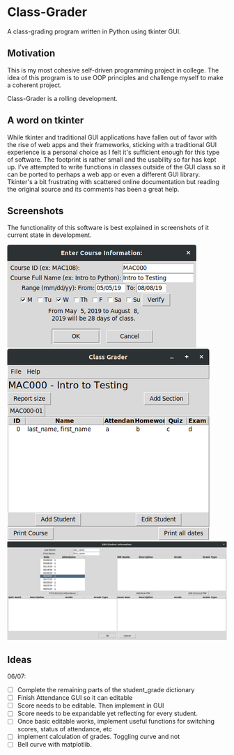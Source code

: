 # Class-Grader

A class-grading program written in Python using tkinter GUI.

## Motivation

This is my most cohesive self-driven programming project in college. The idea of this program is to use OOP principles and challenge myself to make a coherent project.

Class-Grader is a rolling development.

## A word on tkinter

While tkinter and traditional GUI applications have fallen out of favor with the rise of web apps and their frameworks, sticking with a traditional GUI experience is a personal choice as I felt it's sufficient enough for this type of software. The footprint is rather small and the usability so far has kept up. I've attempted to write functions in classes outside of the GUI class so it can be ported to perhaps a web app or even a different GUI library. Tkinter's a bit frustrating with scattered online documentation but reading the original source and its comments has been a great help.

## Screenshots

The functionality of this software is best explained in screenshots of it current state in development.

![Cap 1](https://github.com/tbender4/Class-Grader/raw/dev/screencaps/cap1.png)
![Cap 2](https://github.com/tbender4/Class-Grader/raw/dev/screencaps/cap2.png)
![Cap 3](https://github.com/tbender4/Class-Grader/raw/dev/screencaps/cap3.png)

## Ideas

06/07:

- [ ] Complete the remaining parts of the student_grade dictionary
- [ ] Finish Attendance GUI so it can editable
- [ ] Score needs to be editable. Then implement in GUI
- [ ] Score needs to be expandable yet reflecting for every student.
- [ ] Once basic editable works, implement useful functions for switching scores, status of attendance, etc
- [ ] implement calculation of grades. Toggling curve and not
- [ ] Bell curve with matplotlib.

